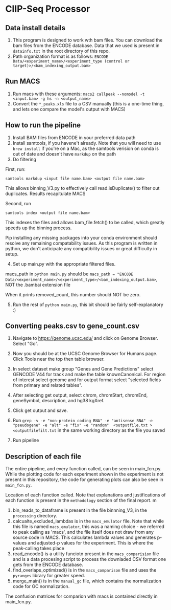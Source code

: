 # ClIP-Seq Processor

## Data install details

1. This program is designed to work wth bam files. You can download the bam files from the ENCODE database.
Data that we used is present in ```datainfo.txt``` in the root directory of this repo.
2. Path organization format is as follows:
```ENCODE Data/<experiment_name>/<experiment_type (control or target)>/<bam_indexing_output.bam>```

## Run MACS

1. Run macs with these arguments: ```macs2 callpeak --nomodel -t <input.bam> -g hs -n <output_name>```
2. Convert the ```*_peaks.xls```  file to a CSV manually (this is a one-time thing, and lets one compare the model's output with MACS)

## How to run the pipeline

1. Install BAM files from ENCODE in your preferred data path
2. Install samtools, if you havene't already. Note that you will need to use ```brew install``` if 
you're on a Mac, as the samtools verision on conda is out of date and doesn't have ```markdup``` on the path
3. Do filtering

First, run:
```bash'''
samtools markdup <input file name.bam> <output file name.bam>
```
This allows binning_V3.py to effectively call read.isDuplicate() to filter out duplicates. Results recapitulate MACS


Second, run
```bash'''
samtools index <output file name.bam>
```

This indexes the files and allows bam_file.fetch() to be called, which greatly speeds up the binning process.

Pip installing any missing packages into your conda environment should resolve any remaining compatability issues. As this program is written in python, we don't anticipate any compatibility issues or great difficulty in setup.

4. Set up main.py with the appropriate filtered files.

macs_path in ```python main.py``` should be 
```macs_path = "ENCODE Data/<experiment_name>/<experiment_type>/<bam_indexing_output.bam>```, NOT the .bambai extension file

When it prints removed_count, this number should NOT be zero.

5. Run the rest of ```python main.py```, this bit should be fairly self-explanatory :)

## Converting peaks.csv to gene_count.csv

1. Navigate to https://genome.ucsc.edu/ and click on Genome Browser. Select "Go".

2. Now you should be at the UCSC Genome Browser for Humans page. Click Tools near the top then table browser.

3. In select dataset make group "Genes and Gene Predictions" select GENCODE V44 for track and make the table knownCanonical. For region of interest select genome and for output format select "selected fields from primary and related tables".
   
4. After selecting get output, select chrom, chromStart, chromEnd, geneSymbol, description, and hg38 kgXref.

5. Click get output and save.

6. Run ```grep -v -e "non-protein coding RNA" -e "antisense RNA" -e "pseudogene" -e "alt" -e "fix" -e "random"  <outputfile.txt > <outputfilefilt.txt``` in the same working directory as the file you saved

7. Run pipeline

## Description of each file

The entire pipeline, and every function called, can be seen in main_fcn.py. While the plotting code for each experiment shown in the experiment is not present in this repository, the code for generating plots can also be seen in ```main_fcn.py```. 

Location of each function called. Note that explanations and justifications of each function is present in the ```methodology``` section of the final report.
m
1. bin_reads_to_dataframe is present in the file binnning_V3, in the ```processing``` directory.
2. calcualte_excluded_lambdas is in the ```macs_emulator``` file. Note that while this file is named ```macs_emulator```, this was a naming choice - we referred to peak calling as 'macs', and the file itself does not draw from any source code in MACS. This calculates lambda values and generates p-values and adjusted-p values for the experiment. This is where the peak-calling takes place
3. read_encode() is a utility funciotn present in the ```macs_comparision``` file and is a data procesing script to process the downladed CSV format one gets from the ENCODE database.
4. find_overlaps_optimized() is in the ```macs_comparison``` file and uses the ```pyranges``` library for greater speed.
5. merge_main() is in the ```manual_gc``` file, which contains the normalization code for GC normalization.

The confusion matrices for comparion with macs is contained directly in main_fcn.py.